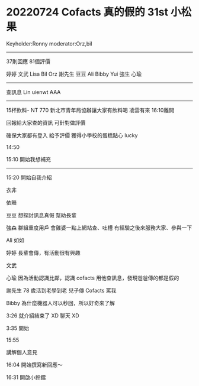 # 20220724 Cofacts 真的假的 31st 小松果

Keyholder:Ronny
moderator:Orz,bil

---

37則回應
81個評價



婷婷
文武
Lisa
Bil
Orz
謝先生
豆豆
Ali
Bibby
Yui
強生
心瑜


---

查訊息
Lin 
uienwt
AAA

 
----
15杯飲料- NT 770
新北市青年局協辦讓大家有飲料喝 
凌雲有來 16:10離開
 
回報給大家查的資訊
可針對做評價


確保大家都有登入
給予評價
獲得小學校的蛋糕點心 lucky

14:50


15:10 開始我想補充



----

15:20 開始自我介紹

衣非

依賠

豆豆
想探討訊息真假
幫助長輩

強森
群組重度用戶
會雞婆一點上網站查、吐槽
有經驗之後來服務大家、參與一下

Ali
如如

婷婷
長輩會傳，有活動很有興趣

文武

心瑜
因為活動認識比鄰，認識 cofacts 用他查訊息，發現爸爸傳的都是假的

謝先生
78 歲活到老學到老
兒子傳 Cofacts 罵我

Bibby
為什麼機器人可以秒回，所以好奇來了解

3:26 就介紹結束了 XD
聊天 XD

3:35 開始


15:55

講解個人意見

16:04 開始撰寫新回應～

16:31
開啟小鈴鐺

